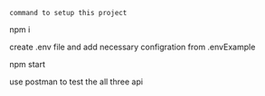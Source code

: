 `command to setup this project `

npm i 

create .env file and add necessary configration from .envExample 

npm start 

use postman to test the all three api 
